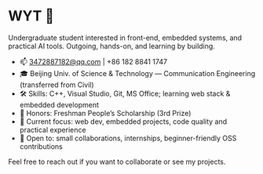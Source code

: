 # WYT 👋

Undergraduate student interested in front-end, embedded systems, and practical AI tools. Outgoing, hands-on, and learning by building.

- 📫 3472887182@qq.com | +86 182 8841 1747
- 🎓 Beijing Univ. of Science & Technology — Communication Engineering (transferred from Civil)
- 🛠️ Skills: C++, Visual Studio, Git, MS Office; learning web stack & embedded development
- 🏅 Honors: Freshman People’s Scholarship (3rd Prize)
- 🔭 Current focus: web dev, embedded projects, code quality and practical experience
- 🤝 Open to: small collaborations, internships, beginner-friendly OSS contributions

Feel free to reach out if you want to collaborate or see my projects.
